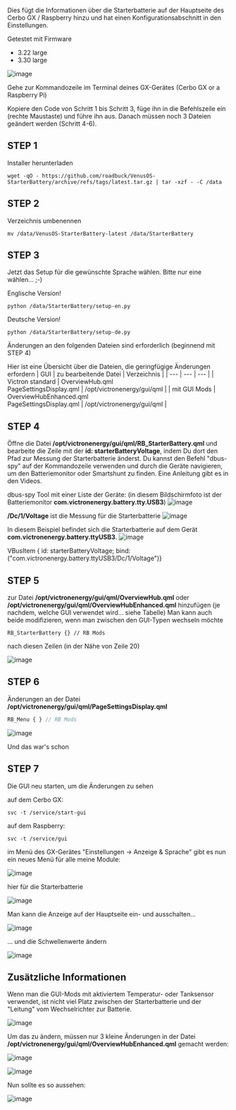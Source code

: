 Dies fügt die Informationen über die Starterbatterie auf der Hauptseite des Cerbo GX / Raspberry hinzu und hat einen Konfigurationsabschnitt in den Einstellungen.

Getestet mit Firmware
- 3.22 large
- 3.30 large

![image](https://github.com/roadbuck/VenusOS-StarterBattery/assets/164482499/1145eb5b-6487-476e-a5e8-aba6b58d941c)

Gehe zur Kommandozeile im Terminal deines GX-Gerätes (Cerbo GX or a Raspberry Pi)

Kopiere den Code von Schritt 1 bis Schritt 3, füge ihn in die Befehlszeile ein (rechte Maustaste) und führe ihn aus. Danach müssen noch 3 Dateien geändert werden (Schritt 4-6).

## STEP 1

Installer herunterladen
```
wget -qO - https://github.com/roadbuck/VenusOS-StarterBattery/archive/refs/tags/latest.tar.gz | tar -xzf - -C /data
```
## STEP 2
Verzeichnis umbenennen
```
mv /data/VenusOS-StarterBattery-latest /data/StarterBattery
```
## STEP 3
Jetzt das Setup für die gewünschte Sprache wählen. Bitte nur eine wählen... ;-)

Englische Version!
```
python /data/StarterBattery/setup-en.py
```
Deutsche Version!
```
python /data/StarterBattery/setup-de.py
```
Änderungen an den folgenden Dateien sind erforderlich (beginnend mit STEP 4)

Hier ist eine Übersicht über die Dateien, die geringfügige Änderungen erfordern
| GUI | zu bearbeitende Datei | Verzeichnis |
| --- | --- | --- |
| Victron standard | OverviewHub.qml<br>PageSettingsDisplay.qml | /opt/victronenergy/gui/qml |
| mit GUI Mods | OverviewHubEnhanced.qml<br>PageSettingsDisplay.qml | /opt/victronenergy/gui/qml |

## STEP 4
Öffne die Datei **/opt/victronenergy/gui/qml/RB_StarterBattery.qml** und bearbeite die Zeile mit der **id: starterBatteryVoltage**, indem Du dort den Pfad zur Messung der Starterbatterie änderst. Du kannst den Befehl "dbus-spy" auf der Kommandozeile verwenden und durch die Geräte navigieren, um den Batteriemonitor oder Smartshunt zu finden. Eine Anleitung gibt es in den Videos.

dbus-spy Tool mit einer Liste der Geräte:
(in diesem Bildschirmfoto ist der Batteriemonitor **com.victronenergy.battery.tty.USB3**)
![image](https://github.com/roadbuck/VenusOS-StarterBattery/assets/164482499/e88fd76e-4910-43a4-9483-a938c75e633b)

**/Dc/1/Voltage** ist die Messung für die Starterbatterie
![image](https://github.com/roadbuck/VenusOS-StarterBattery/assets/164482499/85597c24-5cc6-4529-9f90-7b622fb99e1f)

In diesem Beispiel befindet sich die Starterbatterie auf dem Gerät **com.victronenergy.battery.ttyUSB3**.
![image](https://github.com/roadbuck/VenusOS-StarterBattery/assets/164482499/e0f6e816-27eb-4fa5-a482-b8420921c46b)

VBusItem { id: starterBatteryVoltage; bind:("com.victronenergy.battery.ttyUSB3/Dc/1/Voltage")}

## STEP 5
zur Datei **/opt/victronenergy/gui/qml/OverviewHub.qml** oder **/opt/victronenergy/gui/qml/OverviewHubEnhanced.qml** hinzufügen (je nachdem, welche GUI verwendet wird... siehe Tabelle) Man kann auch beide modifizieren, wenn man zwischen den GUI-Typen wechseln möchte
```
RB_StarterBattery {} // RB Mods
```
nach diesen Zeilen (in der Nähe von Zeile 20)

![image](https://github.com/roadbuck/VenusOS-StarterBattery/assets/164482499/ffd64506-2d11-49b4-a8b8-711fe9f2dab6)

## STEP 6
Änderungen an der Datei **/opt/victronenergy/gui/qml/PageSettingsDisplay.qml**
```qml
RB_Menu { } // RB Mods
 ```
![image](https://github.com/roadbuck/VenusOS-StarterBattery/assets/164482499/4b05696f-8fa8-45b7-8e62-f898dc7baaf2)

Und das war's schon

## STEP 7
Die GUI neu starten, um die Änderungen zu sehen

auf dem Cerbo GX:
```
svc -t /service/start-gui
```

auf dem Raspberry: 
```
svc -t /service/gui
```

im Menü des GX-Gerätes "Einstellungen -> Anzeige & Sprache" gibt es nun ein neues Menü für alle meine Module:

![image](https://github.com/roadbuck/VenusOS-StarterBattery/assets/164482499/101ecaa1-a5db-4465-a619-52e6d13852d7)

hier für die Starterbatterie

![image](https://github.com/roadbuck/VenusOS-StarterBattery/assets/164482499/73861f73-09af-4e4e-8c14-f957171fe2f2)

Man kann die Anzeige auf der Hauptseite ein- und ausschalten... 

![image](https://github.com/roadbuck/VenusOS-StarterBattery/assets/164482499/baba880d-6b71-4c0c-8eac-38d0a7a9c037)

... und die Schwellenwerte ändern

![image](https://github.com/roadbuck/VenusOS-StarterBattery/assets/164482499/c5bf2c8f-3e90-4a17-bc9d-d68f3e709d26)


## Zusätzliche Informationen
Wenn man die GUI-Mods mit aktiviertem Temperatur- oder Tanksensor verwendet, ist nicht viel Platz zwischen der Starterbatterie und der "Leitung" vom Wechselrichter zur Batterie.

![image](https://github.com/roadbuck/VenusOS-StarterBattery/assets/164482499/c2173458-e899-4182-b449-2706834a0bb3)

Um das zu ändern, müssen nur 3 kleine Änderungen in der Datei **/opt/victronenergy/gui/qml/OverviewHubEnhanced.qml** gemacht werden:

![image](https://github.com/roadbuck/VenusOS-StarterBattery/assets/164482499/8f7c3a46-8c1d-4ac8-b16b-2f1cee4ddbde)

![image](https://github.com/roadbuck/VenusOS-StarterBattery/assets/164482499/158d96d4-86bf-4157-8431-3c61a3215665)

Nun sollte es so aussehen:

![image](https://github.com/roadbuck/VenusOS-StarterBattery/assets/164482499/377bb176-22ef-4770-b6e5-dfc60303d352)
